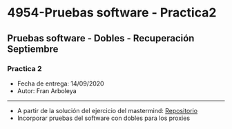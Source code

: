 # 4954-Pruebas software - Practica2 

## Pruebas software - Dobles - Recuperación Septiembre
### Practica 2

* Fecha de entrega: 14/09/2020
* Autor: Fran Arboleya
 
-------

* A partir de la solución del ejercicio del mastermind: [Repositorio](https://github.com/parqueNaturalSantaTecla/mastermind/tree/mvp.pm.+proxy/src)
* Incorporar pruebas del software con dobles para los proxies
   
